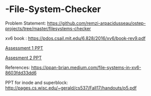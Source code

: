 # -File-System-Checker


Problem Statement: https://github.com/remzi-arpacidusseau/ostep-projects/tree/master/filesystems-checker

xv6 book : https://pdos.csail.mit.edu/6.828/2016/xv6/book-rev9.pdf

[Assessment 1 PPT](https://docs.google.com/presentation/d/1qm6xNy6PlqkuCwFSDGrECv0sQDTzsvKVBeLWnk09YpE/edit?usp=sharing)

[Assesment 2 PPT]()

References:
https://ppan-brian.medium.com/file-systems-in-xv6-8603fdd33dd6

PPT for inode and superblock: http://pages.cs.wisc.edu/~gerald/cs537/Fall17/handouts/p5.pdf
